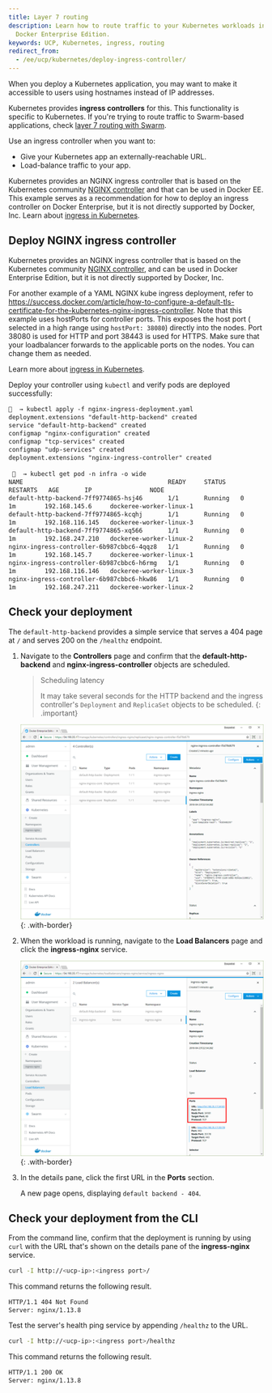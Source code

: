 ```yaml
---
title: Layer 7 routing
description: Learn how to route traffic to your Kubernetes workloads in
  Docker Enterprise Edition.
keywords: UCP, Kubernetes, ingress, routing
redirect_from:
  - /ee/ucp/kubernetes/deploy-ingress-controller/
---
```


When you deploy a Kubernetes application, you may want to make it accessible
to users using hostnames instead of IP addresses.

Kubernetes provides **ingress controllers** for this. This functionality is
specific to Kubernetes. If you're trying to route traffic to Swarm-based
applications, check [layer 7 routing with Swarm](../interlock/index.md).

Use an ingress controller when you want to:

* Give your Kubernetes app an externally-reachable URL.
* Load-balance traffic to your app.

Kubernetes provides an NGINX ingress controller that is based on the Kubernetes community [NGINX controller](https://github.com/kubernetes/ingress-nginx) and that can be used in Docker EE. This example serves as a recommendation for how to deploy an ingress controller on Docker Enterprise, but it is not directly supported by Docker, Inc.
Learn about [ingress in Kubernetes](https://v1-11.docs.kubernetes.io/docs/concepts/services-networking/ingress/). 

## Deploy NGINX ingress controller

Kubernetes provides an NGINX ingress controller that is based on the Kubernetes community [NGINX controller](https://github.com/kubernetes/ingress-nginx), and can be used in Docker Enterprise Edition, 
but it is not directly supported by Docker, Inc.

For another example of a YAML NGINX kube ingress deployment, refer to <https://success.docker.com/article/how-to-configure-a-default-tls-certificate-for-the-kubernetes-nginx-ingress-controller>.
Note that this example uses hostPorts for controller ports. This exposes the host port ( selected in a high range using `hostPort: 38080`) directly into the nodes. 
Port 38080 is used for HTTP and port 38443 is used for HTTPS. Make sure that your loadbalancer forwards to the applicable ports on the nodes. You can change them as needed.

Learn more about [ingress in Kubernetes](https://v1-11.docs.kubernetes.io/docs/concepts/services-networking/ingress/).

Deploy your controller using `kubectl` and verify pods are deployed successfully:

```
🐳  → kubectl apply -f nginx-ingress-deployment.yaml
deployment.extensions "default-http-backend" created
service "default-http-backend" created
configmap "nginx-configuration" created
configmap "tcp-services" created
configmap "udp-services" created
deployment.extensions "nginx-ingress-controller" created

 🐳  → kubectl get pod -n infra -o wide
NAME                                        READY     STATUS    RESTARTS   AGE       IP                NODE
default-http-backend-7ff9774865-hsj46       1/1       Running   0          1m        192.168.145.6     dockeree-worker-linux-1
default-http-backend-7ff9774865-kcqhj       1/1       Running   0          1m        192.168.116.145   dockeree-worker-linux-3
default-http-backend-7ff9774865-xq566       1/1       Running   0          1m        192.168.247.210   dockeree-worker-linux-2
nginx-ingress-controller-6b987cbbc6-4qqz8   1/1       Running   0          1m        192.168.145.7     dockeree-worker-linux-1
nginx-ingress-controller-6b987cbbc6-h6rmg   1/1       Running   0          1m        192.168.116.146   dockeree-worker-linux-3
nginx-ingress-controller-6b987cbbc6-hkw86   1/1       Running   0          1m        192.168.247.211   dockeree-worker-linux-2
```

## Check your deployment

The `default-http-backend` provides a simple service that serves a 404 page
at `/` and serves 200 on the `/healthz` endpoint.

1.  Navigate to the **Controllers** page and confirm that the
    **default-http-backend** and **nginx-ingress-controller** objects are
    scheduled.

    > Scheduling latency
    >
    > It may take several seconds for the HTTP backend and the ingress controller's
    > `Deployment` and `ReplicaSet` objects to be scheduled.
    {: .important}

    ![](../images/deploy-ingress-controller-2.png){: .with-border}

2.  When the workload is running, navigate to the **Load Balancers** page
    and click the **ingress-nginx** service.

    ![](../images/deploy-ingress-controller-3.png){: .with-border}

3.  In the details pane, click the first URL in the **Ports** section.

    A new page opens, displaying `default backend - 404`.

## Check your deployment from the CLI

From the command line, confirm that the deployment is running by using
`curl` with the URL that's shown on the details pane of the **ingress-nginx**
service.

```bash
curl -I http://<ucp-ip>:<ingress port>/
```

This command returns the following result.

```
HTTP/1.1 404 Not Found
Server: nginx/1.13.8
```

Test the server's health ping service by appending `/healthz` to the URL.

```bash
curl -I http://<ucp-ip>:<ingress port>/healthz
```

This command returns the following result.

```
HTTP/1.1 200 OK
Server: nginx/1.13.8
```
